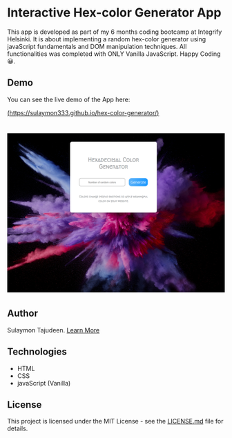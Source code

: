 # Interactive Hex-color Generator App

This app is developed as part of my 6 months coding bootcamp at Integrify Helsinki. It is about implementing a random hex-color generator using javaScript fundamentals and DOM manipulation techniques. All functionalities was completed with ONLY Vanilla JavaScript. Happy Coding 😀.

## Demo

You can see the live demo of the App here:

[(https://sulaymon333.github.io/hex-color-generator/)](https://sulaymon333.github.io/hex-color-generator/)

# <p align="center"><img src="img/demo.png"/></p>

## Author

Sulaymon Tajudeen. [Learn More](https://sulaymontajudeen.com/)

## Technologies

- HTML
- CSS
- javaScript (Vanilla)

## License

This project is licensed under the MIT License - see the [LICENSE.md](./LICENSE.md) file for details.
